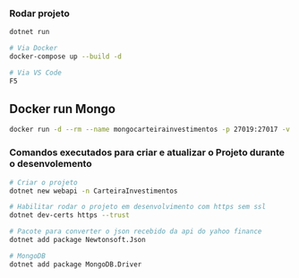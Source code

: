 ### Rodar projeto
```bash
dotnet run

# Via Docker
docker-compose up --build -d

# Via VS Code
F5
```

## Docker run Mongo
```bash
docker run -d --rm --name mongocarteirainvestimentos -p 27019:27017 -v mongodbdata:/data/db mongo
```

### Comandos executados para criar e atualizar o Projeto durante o desenvolemento
```bash
# Criar o projeto
dotnet new webapi -n CarteiraInvestimentos

# Habilitar rodar o projeto em desenvolvimento com https sem ssl
dotnet dev-certs https --trust

# Pacote para converter o json recebido da api do yahoo finance
dotnet add package Newtonsoft.Json

# MongoDB
dotnet add package MongoDB.Driver
```


